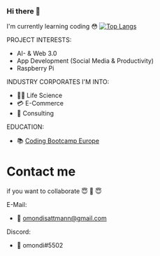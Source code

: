 ### Hi there 👋

I'm currently learning coding  😳
[![Top Langs](https://github-readme-stats.vercel.app/api/top-langs/?username=anuraghazra)](https://github.com/anuraghazra/github-readme-stats)




PROJECT INTERESTS:
-  AI- & Web 3.0 
-  App Development (Social Media & Productivity)
-  Raspberry Pi 

 

 INDUSTRY CORPORATES I'M INTO:
  - 👨‍🔬 Life Science 
  - 💳 E-Commerce
  - 💬 Consulting





EDUCATION: 
  - 📚 [Coding Bootcamp Europe](https://www.coding-bootcamps.eu) 

# Contact me

if you want to collaborate 😇 🤝 😇 

E-Mail:
- 📧 omondisattmann@gmail.com

Discord:
- 👾 omondi#5502

<!--
**omondi96/omondi96** is a ✨ _special_ ✨ repository because its `README.md` (this file) appears on your GitHub profile.


-->
